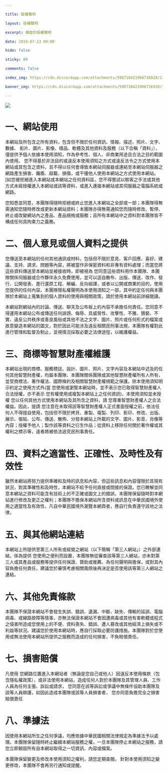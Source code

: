 ```yaml
---

title: 版權聲明

layout: 版權聲明

excerpt: 輝煌的版權聲明

date: 2019-07-13 00:00

hide: false

sticky: 89

comments: false

index_img: https://cdn.discordapp.com/attachments/596718421966716928/1101778134153560095/AddText_04-29-03.52.38.png

banner_img: https://cdn.discordapp.com/attachments/596718421966716928/1101176752610488460/AddText_01-03-03.14.42.png

---
```


![](https://media.discordapp.net/attachments/596718421966716928/971190210928992267/AddText_05-04-06.36.35.png)

# 一、網站使用

本網站及所包含之所有資料，包含但不限於任何資訊、情報、描述、照片、文字、數據、 影片、圖片、影像、樣品、軟體及其他資料及服務（以下合稱「資料」），僅提供予個人依據本使用須知，作為參考性、個人、非商業用途且合法之目的範圍內使用。 您不得基於非法目的或違反本使用須知之方式或違反法令之方式使用本網站或其包含之資料，且不得以任何會導致本網站伺服器或連結至本網站伺服器之網路產生損害、癱瘓、超載、損傷，或干擾他人使用本網站之方式使用本網站。[如您被拒絕進入本網站或本網站之任何資料區，您不得嘗試以駭客之手法或其他方式未經授權進入本網站或該等資料，或進入連接本網站或其伺服器之電腦系統或網路。

您知悉並同意，本團隊得隨時拒絕或終止您進入本網站之全部或一部；本團隊得無需通知您隨時修改或更新本網站資料；本團隊亦得無需通知您而隨時修改、暫停、終止或改變網站內之產品、產品規格或服務；且所有本網站中之資料對本團隊皆不構成任何具拘束力之義務。



# 二、個人意見或個人資料之提供

您傳送至本網站的任何其他通訊或材料，包括但不限於意見、客戶回應、喜好、建議、支持、請求、問題等內容，將被當作非保密資料和非專有資料處理；而當您將這些資料傳送至本網站並被接收時，即被視為 您同意這些資料用作本團隊、本團隊關係伺服器或合作夥伴永久免費使用，並可以逕自散布、出版、傳送、改作、發行、公開發表、進行還原工程、解編、反向組譯，或者以公開或商業的目的，使用您提供的任何內容。本團隊隱私權聲明為本使用須知之一部，其中約定任何與本團隊於本網站上蒐集到的個人資料的使用與相關政策，請於使用本網站前詳細閱讀。

本網站對網站內的討論、傳送、聊天及公布板上的內容不承擔任何責任。您同意不得運用本網站公布或傳送任何誹謗、侮辱、具威脅性、攻擊性、不雅、猥褻、不實、違反公共秩序或善良風俗或其他不法之文字、圖片、照片或任何形式的檔案或故意變造本網站的圖文，對於因此可能涉及違反相關民刑事法規，本團隊有權對此進行管理和監督及制止，並視情況採取必要之法律途徑，以維護權益。



# 三、商標等智慧財產權維護

本網站出現的商標、服務標誌、設計、圖片、照片、文字內容及本網站中述及的任何其他智慧財產權，均屬本團隊、本團隊關係團隊或其他智慧財產權所有人所有，並受商標法、著作權法、國際條約及相關智慧財產權規範之保護。除本使用須知明示約定之使用方式外(當 您使用或瀏覽本網站時，並不表示您已取得智慧財產權人合法授權，亦不表示 您有權使用或複製本網站上之任何資訊)，本使用須知並未授權 您以任何其他方式使用本網站及其所含之資料，請 您尊重智慧財產權人之合法權益。因此，提請 您注意在未取得該等智慧財產權人正式書面授權之前，依法任何人不得擅自使用，包括但不限於拷貝、重製、複製、列印、影印、修改、出版、展示、張貼、公布、傳送、散佈、分發本網站上所載的文字、圖片、影音、肖像等內容；授權予他人；製作該等資料之衍生作品；從資料上移除任何關於著作權或其權利之標示等，違者將被依法追究民刑事責任。



# 四、資料之適當性、正確性、及時性及有效性

雖然本網站將努力提供準確和及時的訊息和內容，但這些訊息和內容僅限於其現有狀況，對其準確性和及時性，本網站不給予任何直接或間接的保證。您已瞭解並同意本網站之資料可能含有技術上的不正確或圖文上的錯誤，本團隊保留隨時對本網站進行修改及更正之權利；本團隊不擔保本網站所含資料或訊息在中華民國境外使用之適當性及有效性，凡自中華民國境外瀏覽本網頁者，應自行負責遵守該地之法律。



# 五、與其他網站連結

本網站上所提供至第三人所有或經營之網站（以下簡稱「第三人網站」）之外部連結，係為提供 您使用之便利而設置，本團隊無從審查該等第三人網站，亦未對第三人或其產品或服務等提供任何保證、贊助或推薦、為任何聲明與擔保，或對其內容負擔任何責任，建議您於審慎考慮相關風險後再決定是否使用該等第三人網站之連結。



# 六、其他免責條款

本團隊不保證本網站不會發生失誤、錯誤、遺漏、中斷、缺失、傳輸的延誤、電腦病毒、或線路故障等情事，亦無法保證本網站不會因遭病毒或其他有害軟體或程式之侵害所造成您使用上的不便、資料喪失、錯誤、遭人篡改或其他經濟上損失或不利益等狀況。建議您於使用本網站時，應自行採取必要防護措施。本團隊對於您使用或無法使用本網站所提供之服務而造成的任何損害，不負賠償責任。



# 七、損害賠償

凡使用 您網路位置進入本網站者（無論是您自己或他人）因違反本使用條款（包含隱私權政策），或非法使用本網站，造成任何人對於本團隊及其管理人員、工作人員為任何主張、訴訟或請求， 您同意在該等訴訟或爭議中無條件協助本團隊及該等人員辯護，如因此造成本團隊或該等人員損害者， 您亦同意負擔完全之損害賠償責任


# 八、準據法

因使用本網站所生之任何爭議，均應依據中華民國相關法律規定為準據法予以處理。本團隊保留隨時終止繼續本網站服務之權，一旦本團隊停止本網站之服務，請您立即銷毀所有自本網站取得之一切資訊、內容或檔案。



本團隊保留變更及修改本使用須知之權利，請您定期查閱。
針對本使用須知之變更修改，本團隊不會再另行通知或提醒。
